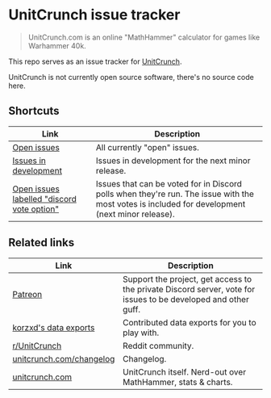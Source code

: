 # UnitCrunch issue tracker

> UnitCrunch.com is an online "MathHammer" calculator for games like Warhammer 40k.

This repo serves as an issue tracker for [UnitCrunch](https://www.unitcrunch.com/).

UnitCrunch is not currently open source software, there's no source code here.

## Shortcuts

| Link                                                                                                                                                               | Description                                                                                                                                     |
|--------------------------------------------------------------------------------------------------------------------------------------------------------------------|-------------------------------------------------------------------------------------------------------------------------------------------------|
| [Open issues](https://github.com/dixhuit/UnitCrunch-issue-tracker/issues)                                                                                          | All currently "open" issues.                                                                                                                    |
| [Issues in development](https://github.com/users/dixhuit/projects/1)                                                                                               | Issues in development for the next minor release.                                                                                               |
| [Open issues labelled "discord vote option"](https://github.com/dixhuit/UnitCrunch-issue-tracker/issues?q=is%3Aissue+is%3Aopen+label%3A%22discord+vote+option%22+) | Issues that can be voted for in Discord polls when they're run. The issue with the most votes is included for development (next minor release). |

## Related links

| Link                                                                       | Description                                                                                                    |
|----------------------------------------------------------------------------|----------------------------------------------------------------------------------------------------------------|
| [Patreon](https://www.patreon.com/unitcrunch)                              | Support the project, get access to the private Discord server, vote for issues to be developed and other guff. |
| [korzxd's data exports](https://github.com/korzxd/UnitCrunch-data-exports) | Contributed data exports for you to play with.                                                                 |
| [r/UnitCrunch](https://www.reddit.com/r/UnitCrunch/)                       | Reddit community.                                                                                              |
| [unitcrunch.com/changelog](https://www.unitcrunch.com/changelog)           | Changelog.                                                                                                     | 
| [unitcrunch.com](https://www.unitcrunch.com/)                              | UnitCrunch itself. Nerd-out over MathHammer, stats & charts.                                                   |